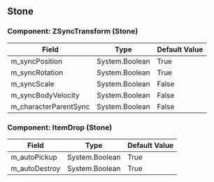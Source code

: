 ## Stone

### Component: ZSyncTransform (Stone)

|Field|Type|Default Value|
|-----|----|-------------|
|m_syncPosition|System.Boolean|True|
|m_syncRotation|System.Boolean|True|
|m_syncScale|System.Boolean|False|
|m_syncBodyVelocity|System.Boolean|False|
|m_characterParentSync|System.Boolean|False|

### Component: ItemDrop (Stone)

|Field|Type|Default Value|
|-----|----|-------------|
|m_autoPickup|System.Boolean|True|
|m_autoDestroy|System.Boolean|True|

